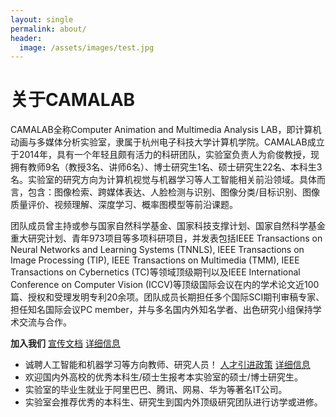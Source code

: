 ```yaml
---
layout: single
permalink: about/
header:
  image: /assets/images/test.jpg
---
```


# 关于CAMALAB
CAMALAB全称Computer Animation and Multimedia Analysis LAB，即计算机动画与多媒体分析实验室，隶属于杭州电子科技大学计算机学院。CAMALAB成立于2014年，具有一个年轻且颇有活力的科研团队，实验室负责人为俞俊教授，现拥有教师9名（教授3名、讲师6名）、博士研究生1名、硕士研究生22名、本科生3名。实验室的研究方向为计算机视觉与机器学习等人工智能相关前沿领域。具体而言，包含：图像检索、跨媒体表达、人脸检测与识别、图像分类/目标识别、图像质量评价、视频理解、深度学习、概率图模型等前沿课题。 

团队成员曾主持或参与国家自然科学基金、国家科技支撑计划、国家自然科学基金重大研究计划、青年973项目等多项科研项目，并发表包括IEEE Transactions on Neural Networks and Learning Systems (TNNLS), IEEE Transactions on Image Processing (TIP), IEEE Transactions on Multimedia (TMM), IEEE Transactions on Cybernetics (TC)等领域顶级期刊以及IEEE International Conference on Computer Vision (ICCV)等顶级国际会议在内的学术论文近100篇、授权和受理发明专利20余项。团队成员长期担任多个国际SCI期刊审稿专家、担任知名国际会议PC member，并与多名国内外知名学者、出色研究小组保持学术交流与合作。

**加入我们**  [宣传文档](http://camalab.hdu.edu.cn/resources/intro_to_CAMALAB.pdf)   [详细信息](http://camalab.hdu.edu.cn/joinus.html)  

- 诚聘人工智能和机器学习等方向教师、研究人员！ [人才引进政策](http://renshi.hdu.edu.cn/Col/Col3/Index.aspx)  [详细信息](http://camalab.hdu.edu.cn/joinus.html)
- 欢迎国内外高校的优秀本科生/硕士生报考本实验室的硕士/博士研究生。
- 实验室的毕业生就业于阿里巴巴、腾讯、网易、华为等著名IT公司。
- 实验室会推荐优秀的本科生、研究生到国内外顶级研究团队进行访学或进修。

